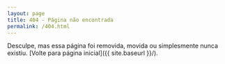 ```yaml
---
layout: page
title: 404 - Página não encontrada
permalink: /404.html
---
```


Desculpe, mas essa página foi removida, movida ou simplesmente nunca existiu. [Volte para página inicial]({{ site.baseurl }}/).
